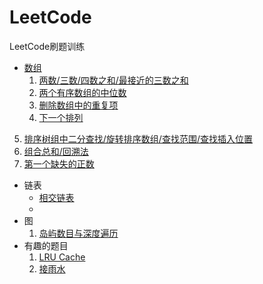 # LeetCode
LeetCode刷题训练

- [数组](https://leetcode-cn.com/tag/array/)
  1. [两数/三数/四数之和/最接近的三数之和](array/两数之和.md)
  2. [两个有序数组的中位数](array/两个有序数组的中位数.md)
  3. [删除数组中的重复项](array/删除重复项.md)
  4. [下一个排列](array/排列.md)
5. [排序树组中二分查找/旋转排序数组/查找范围/查找插入位置](array/排序数组中的二分查找.md)
  6. [组合总和/回溯法](array/组合总和与回溯法.md)
  7. [第一个缺失的正数](array/第一个缺失的正数.md)
- 链表
  - [相交链表](linklist/相交链表.md)
  - 
- 图
  1. [岛屿数目与深度遍历](grid/岛屿数目与图的深度遍历.md)
- 有趣的题目
  1. [LRU Cache](funny/LRU缓存.md)
  2. [接雨水](funny/接雨水.md)
